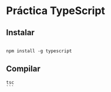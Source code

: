 # Práctica TypeScript

## Instalar

```

npm install -g typescript
```

## Compilar

````
tsc
```
````
